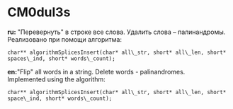 # CM0dul3s

<b>ru:</b> "Перевернуть" в строке все слова. Удалить слова – палинандромы.<br>
Реализовано при помощи алгоритма:<br>
```
char** algorithmSplicesInsert(char* all\_str, short* all\_len, short* spaces\_ind, short* words\_count);
```

<b>en:</b>"Flip" all words in a string. Delete words - palinandromes.<br>
Implemented using the algorithm: 
```
char** algorithmSplicesInsert(char* all\_str, short* all\_len, short* space\_ind, short* words\_count);
```
